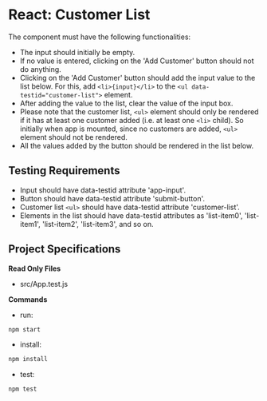 # React: Customer List

The component must have the following functionalities:

- The input should initially be empty.
- If no value is entered, clicking on the 'Add Customer' button should not do anything.
- Clicking on the 'Add Customer' button should add the input value to the list below. For this, add `<li>{input}</li>` to the `<ul data-testid="customer-list">` element.
- After adding the value to the list, clear the value of the input box.
- Please note that the customer list, `<ul>` element should only be rendered if it has at least one customer added (i.e. at least one `<li>` child). So initially when app is mounted, since no customers are added, `<ul>` element should not be rendered.
- All the values added by the button should be rendered in the list below.

## Testing Requirements

- Input should have data-testid attribute 'app-input'.
- Button should have data-testid attribute 'submit-button'.
- Customer list `<ul>` should have data-testid attribute 'customer-list'.
- Elements in the list should have data-testid attributes as 'list-item0', 'list-item1', 'list-item2', 'list-item3', and so on.

## Project Specifications

**Read Only Files**
- src/App.test.js

**Commands**
- run: 
```bash
npm start
```
- install: 
```bash
npm install
```
- test: 
```bash
npm test
```
